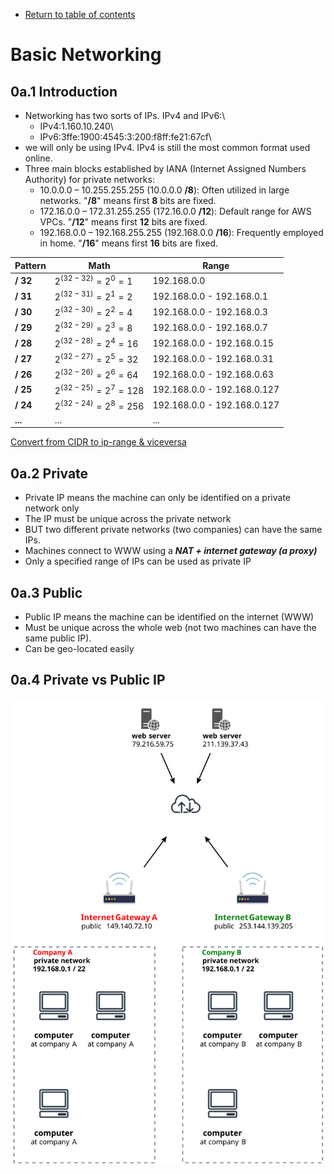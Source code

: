 * [Return to table of contents](../../README.md)
# Basic Networking

## 0a.1 Introduction
- Networking has two sorts of IPs. IPv4 and IPv6:\
    - IPv4:1.160.10.240\
    - IPv6:3ffe:1900:4545:3:200:f8ff:fe21:67cf\
- we will only be using IPv4. IPv4 is still the most common format used online.
- Three main blocks established by IANA (Internet Assigned Numbers Authority) for private networks:
  - 10.0.0.0 – 10.255.255.255 (10.0.0.0 **/8**): Often utilized in large networks. "**/8**" means first **8** bits are fixed.
  - 172.16.0.0 – 172.31.255.255 (172.16.0.0 **/12**): Default range for AWS VPCs. "**/12**" means first **12** bits are fixed.
  - 192.168.0.0 – 192.168.255.255 (192.168.0.0 **/16**): Frequently employed in home. "**/16**" means first **16** bits are fixed.


| Pattern   | Math                          | Range                       |
|-----------|-------------------------------|-----------------------------|
| **/ 32**  | $`2^{(32 - 32)} = 2^0 = 1`$   | 192.168.0.0                 |
| **/ 31**  | $`2^{(32 - 31)} = 2^1 = 2`$   | 192.168.0.0 - 192.168.0.1   |
| **/ 30**  | $`2^{(32 - 30)} = 2^2 = 4`$   | 192.168.0.0 - 192.168.0.3   |
| **/ 29**  | $`2^{(32 - 29)} = 2^3 = 8`$   | 192.168.0.0 - 192.168.0.7   |
| **/ 28**  | $`2^{(32 - 28)} = 2^4 = 16`$  | 192.168.0.0 - 192.168.0.15  |
| **/ 27**  | $`2^{(32 - 27)} = 2^5 = 32`$  | 192.168.0.0 - 192.168.0.31  |
| **/ 26**  | $`2^{(32 - 26)} = 2^6 = 64`$  | 192.168.0.0 - 192.168.0.63  |
| **/ 25**  | $`2^{(32 - 25)} = 2^7 = 128`$ | 192.168.0.0 - 192.168.0.127 |
| **/ 24**  | $`2^{(32 - 24)} = 2^8 = 256`$ | 192.168.0.0 - 192.168.0.127 |
| **...**   | ...                           | ...                         |

[Convert from CIDR to ip-range & viceversa](https://www.ipaddressguide.com/cidr)

## 0a.2 Private
- Private IP means the machine can only be identified on a private network only
- The IP must be unique across the private network
- BUT two different private networks (two companies) can have the same IPs.
- Machines connect to WWW using a **_NAT + internet gateway (a proxy)_**
- Only a specified range of IPs can be used as private IP

## 0a.3 Public
- Public IP means the machine can be identified on the internet (WWW)
- Must be unique across the whole web (not two machines can have the same public IP). 
- Can be geo-located easily

## 0a.4 Private vs Public IP
![](../uml/000a-basic-networking/private-vs-public.svg)
